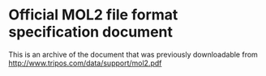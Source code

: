 # Official MOL2 file format specification document

This is an archive of the document that was previously downloadable from
http://www.tripos.com/data/support/mol2.pdf
